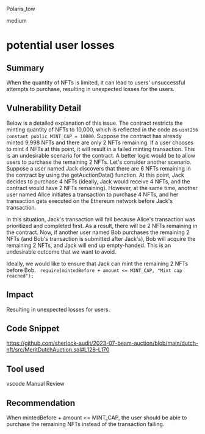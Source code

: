 Polaris_tow

medium

# potential user losses

## Summary
When the quantity of NFTs is limited, it can lead to users' unsuccessful attempts to purchase, resulting in unexpected losses for the users.
## Vulnerability Detail
Below is a detailed explanation of this issue.
The contract restricts the minting quantity of NFTs to 10,000, which is reflected in the code as `uint256 constant public MINT_CAP = 10000`. Suppose the contract has already minted 9,998 NFTs and there are only 2 NFTs remaining. If a user chooses to mint 4 NFTs at this point, it will result in a failed minting transaction. This is an undesirable scenario for the contract. A better logic would be to allow users to purchase the remaining 2 NFTs.
Let's consider another scenario. Suppose a user named Jack discovers that there are 6 NFTs remaining in the contract by using the getAuctionData() function. At this point, Jack decides to purchase 4 NFTs (ideally, Jack would receive 4 NFTs, and the contract would have 2 NFTs remaining). However, at the same time, another user named Alice initiates a transaction to purchase 4 NFTs, and her transaction gets executed on the Ethereum network before Jack's transaction.

In this situation, Jack's transaction will fail because Alice's transaction was prioritized and completed first. As a result, there will be 2 NFTs remaining in the contract. Now, if another user named Bob purchases the remaining 2 NFTs (and Bob's transaction is submitted after Jack's), Bob will acquire the remaining 2 NFTs, and Jack will end up empty-handed. This is an undesirable outcome that we want to avoid.

Ideally, we would like to ensure that Jack can mint the remaining 2 NFTs before Bob.
` require(mintedBefore + amount <= MINT_CAP, "Mint cap reached");`
## Impact
 Resulting in unexpected losses for users.
## Code Snippet
https://github.com/sherlock-audit/2023-07-beam-auction/blob/main/dutch-nft/src/MeritDutchAuction.sol#L128-L170
## Tool used
vscode
Manual Review

## Recommendation
When mintedBefore + amount <= MINT_CAP, the user should be able to purchase the remaining NFTs instead of the transaction failing.